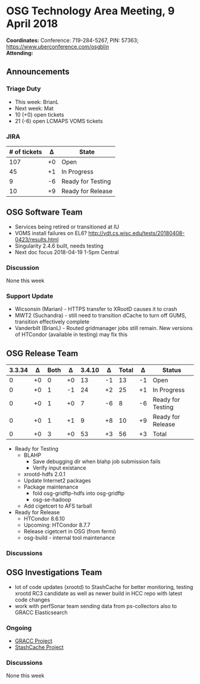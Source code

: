 # OSG Technology Area Meeting,  9 April 2018

**Coordinates:** Conference: 719-284-5267, PIN: 57363; <https://www.uberconference.com/osgblin>  
**Attending:**   


## Announcements


### Triage Duty

-   This week: BrianL
-   Next week: Mat
-   10 (+0) open tickets
-   21 (-6) open LCMAPS VOMS tickets


### JIRA

| # of tickets | &Delta; | State             |
|------------ |------- |----------------- |
| 107          | +0      | Open              |
| 45           | +1      | In Progress       |
| 9            | -6      | Ready for Testing |
| 10           | +9      | Ready for Release |


## OSG Software Team

-   Services being retired or transitioned at IU
-   VOMS install failures on EL6? <http://vdt.cs.wisc.edu/tests/20180408-0423/results.html>
-   Singularity 2.4.6 built, needs testing
-   Next doc focus 2018-04-19 1-5pm Central


### Discussion

None this week  


### Support Update

-   Wicsonsin (Marian) - HTTPS transfer to XRootD causes it to crash
-   MWT2 (Suchandra) - still need to transition dCache to turn off GUMS, transition effectively complete
-   Vanderbilt (BrianL) - Routed gridmanager jobs still remain. New versions of HTCondor (available in testing) may fix this


## OSG Release Team

| 3.3.34 | &Delta; | Both | &Delta; | 3.4.10 | &Delta; | Total | &Delta; | Status            |
|------ |------- |---- |------- |------ |------- |----- |------- |----------------- |
| 0      | +0      | 0    | +0      | 13     | -1      | 13    | -1      | Open              |
| 0      | +0      | 1    | -1      | 24     | +2      | 25    | +1      | In Progress       |
| 0      | +0      | 1    | +0      | 7      | -6      | 8     | -6      | Ready for Testing |
| 0      | +0      | 1    | +1      | 9      | +8      | 10    | +9      | Ready for Release |
| 0      | +0      | 3    | +0      | 53     | +3      | 56    | +3      | Total             |

-   Ready for Testing  
    -   BLAHP  
        -   Save debugging dir when blahp job submission fails
        -   Verify input existance
    -   xrootd-hdfs 2.0.1
    -   Update Internet2 packages
    -   Package maintenance  
        -   fold osg-gridftp-hdfs into osg-gridftp
        -   osg-se-hadoop
    -   Add cigetcert to AFS tarball
-   Ready for Release  
    -   HTCondor 8.6.10
    -   Upcoming: HTCondor 8.7.7
    -   Release cigetcert in OSG (from fermi)
    -   osg-build - internal tool maintenance


### Discussions


## OSG Investigations Team

-   lot of code updates (xrootd) to StashCache for better monitoring, testing xrootd RC3 candidate as well as newer build in HCC repo with latest code changes
-   work with perfSonar team sending data from ps-collectors also to GRACC Elasticsearch


### Ongoing

-   [GRACC Project](https://jira.opensciencegrid.org/projects/GRACC/)
-   [StashCache Project](https://opensciencegrid.github.io/StashCache/)


### Discussions

None this week
